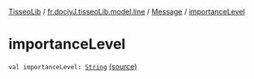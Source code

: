 [TisseoLib](../../index.md) / [fr.docjyJ.tisseoLib.model.line](../index.md) / [Message](index.md) / [importanceLevel](./importance-level.md)

# importanceLevel

`val importanceLevel: `[`String`](https://kotlinlang.org/api/latest/jvm/stdlib/kotlin/-string/index.html) [(source)](https://github.com/docjyj/tisseoLib/tree/master/src/main/kotlin/fr/docjyJ/tisseoLib/model/line/Message.kt#L12)